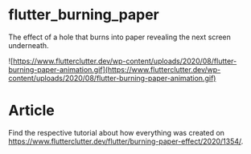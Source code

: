 # flutter_burning_paper

The effect of a hole that burns into paper revealing the next screen underneath.

![https://www.flutterclutter.dev/wp-content/uploads/2020/08/flutter-burning-paper-animation.gif](https://www.flutterclutter.dev/wp-content/uploads/2020/08/flutter-burning-paper-animation.gif)

# Article

Find the respective tutorial about how everything was created on https://www.flutterclutter.dev/flutter/burning-paper-effect/2020/1354/.